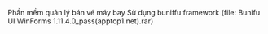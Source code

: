 Phần mềm quản lý bán vé máy bay
Sử dụng buniffu framework (file: Bunifu UI WinForms 1.11.4.0_pass(apptop1.net).rar)